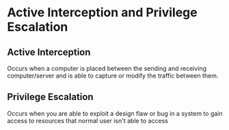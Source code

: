 # Active Interception and Privilege Escalation

## Active Interception
Occurs when a computer is placed between the sending and receiving computer/server and is able to capture or modify the traffic between them.

## Privilege Escalation
Occurs when you are able to exploit a design flaw or bug in a system to gain access to resources that normal user isn't able to access


